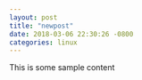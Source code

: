 ```yaml
---
layout: post
title: "newpost"
date: 2018-03-06 22:30:26 -0800
categories: linux
---
```


This is some sample content

